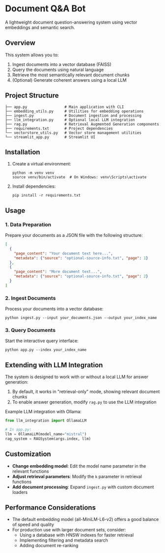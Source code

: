 # Document Q&A Bot

A lightweight document question-answering system using vector embeddings and semantic search.

## Overview

This system allows you to:

1. Ingest documents into a vector database (FAISS)
2. Query the documents using natural language 
3. Retrieve the most semantically relevant document chunks
4. (Optional) Generate coherent answers using a local LLM

## Project Structure

```
├── app.py                 # Main application with CLI
├── embedding_utils.py     # Utilities for embedding operations
├── ingest.py              # Document ingestion and processing
├── llm_integration.py     # Optional local LLM integration 
├── rag.py                 # Retrieval Augmented Generation components
├── requirements.txt       # Project dependencies
└── vectorstore_utils.py   # Vector store management utilities
└── streamlit_app.py       # Streamlit UI
```

## Installation

1. Create a virtual environment:
   ```
   python -m venv venv
   source venv/bin/activate  # On Windows: venv\Scripts\activate
   ```

2. Install dependencies:
   ```
   pip install -r requirements.txt
   ```

## Usage

### 1. Data Preparation

Prepare your documents as a JSON file with the following structure:
```json
[
  {
    "page_content": "Your document text here...",
    "metadata": {"source": "optional-source-info.txt", "page": 1}
  },
  {
    "page_content": "More document text...",
    "metadata": {"source": "optional-source-info.txt", "page": 2}
  }
]
```

### 2. Ingest Documents

Process your documents into a vector database:
```
python ingest.py --input your_documents.json --output your_index_name
```

### 3. Query Documents

Start the interactive query interface:
```
python app.py --index your_index_name
```

## Extending with LLM Integration

The system is designed to work with or without a local LLM for answer generation:

1. By default, it works in "retrieval-only" mode, showing relevant document chunks
2. To enable answer generation, modify `rag.py` to use the LLM integration

Example LLM integration with Ollama:
```python
from llm_integration import OllamaLLM

# In app.py:
llm = OllamaLLM(model_name="mistral")
rag_system = RAGSystem(args.index, llm)
```

## Customization

- **Change embedding model**: Edit the model name parameter in the relevant functions
- **Adjust retrieval parameters**: Modify the `k` parameter in retrieval functions
- **Add document processing**: Expand `ingest.py` with custom document loaders

## Performance Considerations

- The default embedding model (all-MiniLM-L6-v2) offers a good balance of speed and quality
- For production use with larger document sets, consider:
  - Using a database with HNSW indexes for faster retrieval
  - Implementing filtering and metadata search
  - Adding document re-ranking